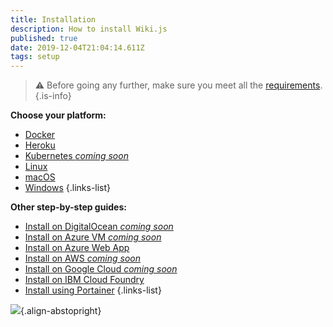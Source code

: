 ```yaml
---
title: Installation
description: How to install Wiki.js
published: true
date: 2019-12-04T21:04:14.611Z
tags: setup
---
```


> :warning: Before going any further, make sure you meet all the [requirements](/install/requirements).
{.is-info}

**Choose your platform:**
- [Docker](/install/docker)
- [Heroku](/install/heroku)
- [Kubernetes *coming soon*](/install/kubernetes)
- [Linux](/install/linux)
- [macOS](/install/macos)
- [Windows](/install/windows)
{.links-list}

**Other step-by-step guides:**
- [Install on DigitalOcean *coming soon*](/install/digitalocean)
- [Install on Azure VM *coming soon*](/install/aws)
- [Install on Azure Web App](/install/azurewebapp)
- [Install on AWS *coming soon*](/install/aws)
- [Install on Google Cloud *coming soon*](/install/gcp)
- [Install on IBM Cloud Foundry](https://github.com/Requarks/wiki-ibm-cloud-foundry)
- [Install using Portainer](/install/portainer)
{.links-list}

![](https://a.icons8.com/ajlQdsfa/FZhYWV/svg.svg){.align-abstopright}